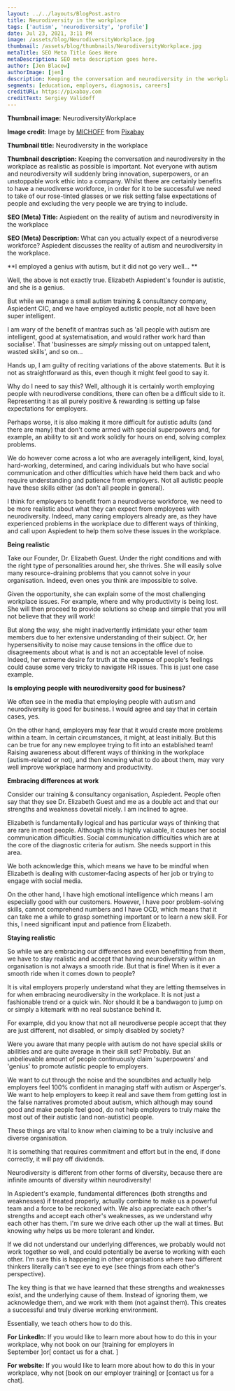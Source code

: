 ```yaml
---
layout: ../../layouts/BlogPost.astro
title: Neurodiversity in the workplace
tags: ['autism', 'neurodiversity', 'profile']
date: Jul 23, 2021, 3:11 PM
image: /assets/blog/NeurodiversityWorkplace.jpg
thumbnail: /assets/blog/thumbnails/NeurodiversityWorkplace.jpg
metaTitle: SEO Meta Title Goes Here
metaDescription: SEO meta description goes here.
author: [Jen Blacow]
authorImage: [jen]
description: Keeping the conversation and neurodiversity in the workplace as realistic as possible is important. Not everyone with autism and neurodiversity will suddenly bring innovation, superpowers, or an unstoppable work ethic into a company. Whilst there are certainly benefits to have a neurodiverse workforce, in order for it to be successful we need to take of our rose-tinted glasses or we risk setting false expectations of people and excluding the very people we are trying to include.
segments: [education, employers, diagnosis, careers]
creditURL: https://pixabay.com
creditText: Sergiey Validoff
---
```

**Thumbnail image:** NeurodiversityWorkplace

**Image credit**: Image
by [MICHOFF](https://pixabay.com/users/michoff-10798847/?utm_source=link-attribution&utm_medium=referral&utm_campaign=image&utm_content=3860037) from [Pixabay](https://pixabay.com/?utm_source=link-attribution&utm_medium=referral&utm_campaign=image&utm_content=3860037) 

**Thumbnail title:** Neurodiversity in the workplace

**Thumbnail description:** Keeping the conversation and neurodiversity
in the workplace as realistic as possible is important. Not everyone
with autism and neurodiversity will suddenly bring innovation,
superpowers, or an unstoppable work ethic into a company. Whilst there
are certainly benefits to have a neurodiverse workforce, in order for it
to be successful we need to take of our rose-tinted glasses or we risk
setting false expectations of people and excluding the very people we
are trying to include.

**SEO (Meta) Title:** Aspiedent on the reality of autism and
neurodiversity in the workplace

**SEO (Meta) Description:** What can you actually expect of a
neurodiverse workforce? Aspiedent discusses the reality of autism and
neurodiversity in the workplace.

**I employed a genius with autism, but it did not go very well... **

Well, the above is not exactly true. Elizabeth Aspiedent's founder is
autistic, and she is a genius. 

But while we manage a small autism training & consultancy company,
Aspiedent CIC, and we have employed autistic people, not all have been
super intelligent.  

I am wary of the benefit of mantras such as 'all people with autism are
intelligent, good at systematisation, and would rather work hard than
socialise'. That 'businesses are *simply* missing out on untapped
talent, wasted skills', and so on...

Hands up, I am guilty of reciting variations of the above statements.
But it is not as straightforward as this, even though it might feel good
to say it. 

Why do I need to say this? Well, although it is certainly worth
employing people with neurodiverse conditions, there can often be a
difficult side to it. Representing it as all purely positive & rewarding
is setting up false expectations for employers. 

Perhaps worse, it is also making it more difficult for autistic adults
(and there are many) that don't come armed with special superpowers and,
for example, an ability to sit and work solidly for hours on end,
solving complex problems.

We do however come across a lot who are averagely intelligent, kind,
loyal, hard-working, determined, and caring individuals but who have
social communication and other difficulties which have held them back
and who require understanding and patience from employers. Not all
autistic people have these skills either (as don't all people in
general). 

I think for employers to benefit from a neurodiverse workforce, we need
to be more realistic about what they can expect from employees with
neurodiversity. Indeed, many caring employers already are, as they have
experienced problems in the workplace due to different ways of thinking,
and call upon Aspiedent to help them solve these issues in the
workplace. 

**Being realistic**

Take our Founder, Dr. Elizabeth Guest. Under the right conditions and
with the right type of personalities around her, she thrives. She will
easily solve many resource-draining problems that you cannot solve in
your organisation. Indeed, even ones you think are impossible to solve.

Given the opportunity, she can explain some of the most challenging
workplace issues. For example, where and why productivity is being lost.
She will then proceed to provide solutions so cheap and simple that you
will not believe that they will work!

But along the way, she might inadvertently intimidate your other team
members due to her extensive understanding of their subject. Or, her
hypersensitivity to noise may cause tensions in the office due to
disagreements about what is and is not an acceptable level of noise.
Indeed, her extreme desire for truth at the expense of people's feelings
could cause some very tricky to navigate HR issues. This is just one
case example.

**Is employing people with neurodiversity good for business?** 

We often see in the media that employing people with autism and
neurodiversity is good for business. I would agree and say that in
certain cases, yes.

On the other hand, employers may fear that it would create more problems
within a team. In certain circumstances, it might, at least initially.
But this can be true for any new employee trying to fit into an
established team! Raising awareness about different ways of thinking in
the workplace (autism-related or not), and then knowing what to do about
them, may very well improve workplace harmony and productivity. 

**Embracing differences at work**

Consider our training & consultancy organisation, Aspiedent. People
often say that they see Dr. Elizabeth Guest and me as a double act and
that our strengths and weakness dovetail nicely. I am inclined to
agree. 

Elizabeth is fundamentally logical and has particular ways of thinking
that are rare in most people. Although this is highly valuable, it
causes her social communication difficulties. Social communication
difficulties which are at the core of the diagnostic criteria for
autism. She needs support in this area. 

We both acknowledge this, which means we have to be mindful when
Elizabeth is dealing with customer-facing aspects of her job or trying
to engage with social media.

On the other hand, I have high emotional intelligence which means I am
especially good with our customers. However, I have poor problem-solving
skills, cannot comprehend numbers and I have OCD, which means that it
can take me a while to grasp something important or to learn a new
skill. For this, I need significant input and patience from Elizabeth.

**Staying realistic**

So while we are embracing our differences and even benefitting from
them, we have to stay realistic and accept that having neurodiversity
within an organisation is not always a smooth ride. But that is fine!
When is it ever a smooth ride when it comes down to people?

It is vital employers properly understand what they are letting
themselves in for when embracing neurodiversity in the workplace. It is
not just a fashionable trend or a quick win. Nor should it be a
bandwagon to jump on or simply a kitemark with no real substance behind
it. 

For example, did you know that not all neurodiverse people accept that
they are just different, not disabled, or simply disabled by society? 

Were you aware that many people with autism do not have special skills
or abilities and are quite average in their skill set? Probably. But an
unbelievable amount of people continuously claim 'superpowers' and
'genius' to promote autistic people to employers. 

We want to cut through the noise and the soundbites and actually help
employers feel 100% confident in managing staff with autism or
Asperger's. We want to help employers to keep it real and save them from
getting lost in the false narratives promoted about autism, which
although may sound good and make people feel good, do not help employers
to truly make the most out of their autistic (and non-autistic) people. 

These things are vital to know when claiming to be a truly inclusive and
diverse organisation. 

It is something that requires commitment and effort but in the end, if
done correctly, it will pay off dividends. 

Neurodiversity is different from other forms of diversity, because there
are infinite amounts of diversity within neurodiversity!

In Aspiedent's example, fundamental differences (both strengths and
weaknesses) if treated properly, actually combine to make us a powerful
team and a force to be reckoned with. We also appreciate each other's
strengths and accept each other's weaknesses, as we understand why each
other has them. I'm sure we drive each other up the wall at times. But
knowing why helps us be more tolerant and kinder. 

If we did not understand our underlying differences, we probably would
not work together so well, and could potentially be averse to working
with each other. I'm sure this is happening in other organisations where
two different thinkers literally can't see eye to eye (see things from
each other's perspective). 

The key thing is that we have learned that these strengths and
weaknesses exist, and the underlying cause of them. Instead of ignoring
them, we acknowledge them, and we work with them (not against them).
This creates a successful and truly diverse working environment.

Essentially, we teach others how to do this. 

**For LinkedIn:** If you would like to learn more about how to do this
in your workplace, why not book on our [training for employers in
September ]or[ contact us for a chat. ]

**For website:** If you would like to learn more about how to do this in
your workplace, why not [book on our employer training]
or [contact us for a chat].
